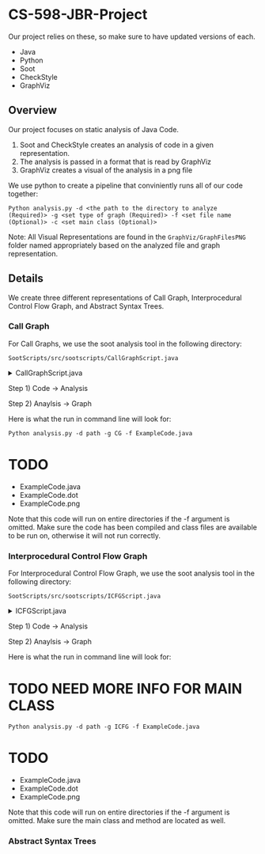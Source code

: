 # CS-598-JBR-Project

Our project relies on these, so make sure to have updated versions of each.
- Java
- Python
- Soot
- CheckStyle
- GraphViz 


## Overview
Our project focuses on static analysis of Java Code.

1) Soot and CheckStyle creates an analysis of code in a given representation.
2) The analysis is passed in a format that is read by GraphViz
3) GraphViz creates a visual of the analysis in a png file

We use python to create a pipeline that conviniently runs all of our code together:

```
Python analysis.py -d <the path to the directory to analyze (Required)> -g <set type of graph (Required)> -f <set file name (Optional)> -c <set main class (Optional)>
```
Note: All Visual Representations are found in the 
```GraphViz/GraphFilesPNG``` folder named appropriately based on the analyzed file and graph representation.

## Details
We create three different representations of Call Graph, Interprocedural Control Flow Graph, and Abstract Syntax Trees.


### Call Graph
For Call Graphs, we use the soot analysis tool in the following directory:
```
SootScripts/src/sootscripts/CallGraphScript.java
```
<details>
  <summary>CallGraphScript.java</summary>
  
```
	
package sootscripts;

import soot.*;
import soot.jimple.toolkits.callgraph.CallGraph;
import soot.jimple.toolkits.callgraph.Edge;
import soot.options.Options;
import java.util.Iterator;
import soot.SootMethod;
import java.io.File;
import java.io.FileWriter;
import java.io.IOException;

public class CallGraphScript
{	
	public static void main(String[] args) {
		// Soot classpath
		String path = System.getProperty("user.dir") + "/" + args[0];

		// Setting the classpath programatically
		Options.v().set_prepend_classpath(true);
		Options.v().set_soot_classpath(path);
		Options.v().set_allow_phantom_refs(true);
		Options.v().set_app(true);
		args = new String[] {"-w", "-process-dir", path};

		System.out.println("Starting analysis");
		Main.main(args);
		System.out.println("Finished analysis");

		CallGraph cg = Scene.v().getCallGraph();
		System.out.println("Got Callgraph");

		File file = new File("GraphViz/DotFiles/CG.txt");
		try {
			file.delete();
			file.createNewFile();
		} catch (IOException e) {
			e.printStackTrace();
		}
		FileWriter writer;
		try {
			writer = new FileWriter("GraphViz/DotFiles/CG.txt");
			writer.write("digraph {\n");
			Iterator<Edge> edgeIterator = cg.iterator();
			while(edgeIterator.hasNext()){
				Edge edge = edgeIterator.next();
				if (edge.src().isJavaLibraryMethod() || edge.src().getDeclaringClass().getName().startsWith("jdk"))
					continue;

				SootMethod src = edge.src();
				SootMethod tgt = edge.tgt();
				writer.write("\t\""+src.getDeclaringClass()+"."+src.getName()+
							"\" -> \"" + tgt.getDeclaringClass()+"."+tgt.getName()+"\"\n");
				}
			writer.write("}");
			writer.close();
		} catch (IOException e) {
			e.printStackTrace();
		}
	}
}
```
</details>


Step 1) Code -> Analysis

Step 2) Anaylsis -> Graph

Here is what the run in command line will look for:
```
Python analysis.py -d path -g CG -f ExampleCode.java
```
	
# TODO
- ExampleCode.java
- ExampleCode.dot
- ExampleCode.png
	
	
Note that this code will run on entire directories if the -f argument is omitted. Make sure the code has been compiled and class files are available to be run on, otherwise it will not run correctly. 
	
### Interprocedural Control Flow Graph

For Interprocedural Control Flow Graph, we use the soot analysis tool in the following directory:
```
SootScripts/src/sootscripts/ICFGScript.java
```
	
<details>
  <summary>ICFGScript.java</summary>
	
```
package sootscripts;

import heros.IFDSTabulationProblem;
import heros.InterproceduralCFG;
import heros.solver.IFDSSolver;
import soot.*;
import soot.jimple.DefinitionStmt;
import soot.jimple.toolkits.ide.JimpleIFDSSolver;
import soot.jimple.toolkits.ide.exampleproblems.IFDSLocalInfoFlow;
import soot.jimple.toolkits.ide.exampleproblems.IFDSPossibleTypes;
import soot.jimple.toolkits.ide.exampleproblems.IFDSReachingDefinitions;
import soot.jimple.toolkits.ide.icfg.JimpleBasedInterproceduralCFG;
import soot.jimple.toolkits.ide.icfg.OnTheFlyJimpleBasedICFG;
import soot.toolkits.scalar.Pair;
import soot.options.Options;
import java.io.File;
import java.io.FileWriter;
import java.io.IOException;
import java.util.*;

public class ICFGScript {
    public static void main(String args[]) {
        // Soot classpath
        String path = System.getProperty("user.dir") + "/" + args[0];
        String cls = args[1];

        // Setting the classpath programatically
        Options.v().set_prepend_classpath(true);
        Options.v().set_soot_classpath(path);

        // Enable whole-program mode
        Options.v().set_whole_program(true);
        Options.v().set_app(true);
        Options.v().set_allow_phantom_refs(true);

        // Call-graph options
        Options.v().setPhaseOption("cg", "safe-newinstance:true");
        Options.v().setPhaseOption("cg.cha","enabled:false");
        Options.v().setPhaseOption("cg.spark","enabled:true");
        Options.v().setPhaseOption("cg.spark","verbose:true");
        Options.v().setPhaseOption("cg.spark","on-fly-cg:true");

        // Set the main class of the application to be analysed
        Options.v().set_main_class(cls);

        // Load the main class
        SootClass c = Scene.v().loadClass(cls, SootClass.BODIES);
        c.setApplicationClass();

        // Load the "main" method of the main class and set it as a Soot entry point
        SootMethod entryPoint = c.getMethodByName("main");
        List<SootMethod> entryPoints = new ArrayList<SootMethod>();
        entryPoints.add(entryPoint);
        Scene.v().setEntryPoints(entryPoints);

        // Set the args
        args = new String[]{"-w", cls};

        PackManager.v().getPack("wjtp").add(new Transform("wjtp.herosifds", new SceneTransformer() {
            @Override
            protected void internalTransform(String s, Map<String, String> map) {
                JimpleBasedInterproceduralCFG icfg = new JimpleBasedInterproceduralCFG();
                IFDSTabulationProblem<Unit, Pair<Value,
                        Set<DefinitionStmt>>, SootMethod,
                        InterproceduralCFG<Unit, SootMethod>> problem = new IFDSReachingDefinitions(icfg);

                IFDSSolver<Unit, Pair<Value, Set<DefinitionStmt>>,
                        SootMethod, InterproceduralCFG<Unit, SootMethod>> solver =
                        new IFDSSolver<Unit, Pair<Value, Set<DefinitionStmt>>, SootMethod,
                                InterproceduralCFG<Unit, SootMethod>>(problem);

                System.out.println("Starting Solver");
                solver.solve();
                System.out.println("Done");
                SootMethod src = Scene.v().getMainClass().getMethodByName("main");
                List<Unit> nodes = (List) icfg.getStartPointsOf(src);
                File file = new File("GraphViz/DotFiles/ICFG.txt");
                try {
                    file.delete();
                    file.createNewFile();
                } catch (IOException e) {
                    e.printStackTrace();
                }
                FileWriter writer = null;
                try {
                    writer = new FileWriter("GraphViz/DotFiles/ICFG.txt");
                    writer.write("digraph {\n");
                    while(!nodes.isEmpty()){
                        Unit parent = nodes.remove(0);
                        List<Unit> targets = icfg.getSuccsOf(parent);
                        while (!targets.isEmpty()) {
                            Unit child = targets.remove(0);
                            if (child.toString().equals("nop") || child.toString().equals("goto [?= nop]")) {
                                targets.addAll(icfg.getSuccsOf(child));
                            }
                            else {
                                nodes.add(child);
                                String parentString = parent.toString();
                                String childString = child.toString();
                                parentString = parentString.contains(" goto nop") ? parentString.substring(0, parentString.length() - 9) : parentString;
                                childString = childString.contains(" goto nop") ? childString.substring(0, childString.length() - 9) : childString;
                                writer.write("\t\"" + parentString + "\" -> \"" + childString + "\"\n");
                            }
                        }
                    }
                    writer.write("}");
                    writer.close();
                } catch (IOException e) {
                    e.printStackTrace();
                }
            }
        }));

        soot.Main.main(args);
    }
}
```
	
</details>
	
Step 1) Code -> Analysis

Step 2) Anaylsis -> Graph

Here is what the run in command line will look for:
# TODO NEED MORE INFO FOR MAIN CLASS 
```
Python analysis.py -d path -g ICFG -f ExampleCode.java
```
	
# TODO
- ExampleCode.java
- ExampleCode.dot
- ExampleCode.png

Note that this code will run on entire directories if the -f argument is omitted. Make sure the main class and method are located as well.
	
	
### Abstract Syntax Trees


